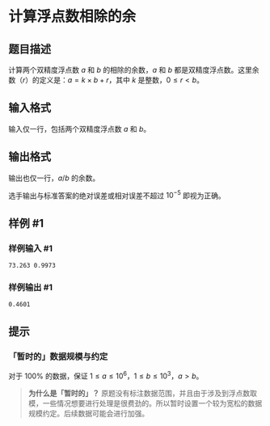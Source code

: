 # 计算浮点数相除的余

## 题目描述

计算两个双精度浮点数 $a$ 和 $b$ 的相除的余数，$a$ 和 $b$ 都是双精度浮点数。这里余数（$r$）的定义是：$a=k \times b+r$，其中 $k$ 是整数，$0 \le r<b$。

## 输入格式

输入仅一行，包括两个双精度浮点数 $a$ 和 $b$。

## 输出格式

输出也仅一行，$a/b$ 的余数。

选手输出与标准答案的绝对误差或相对误差不超过 $10^{-5}$ 即视为正确。

## 样例 #1

### 样例输入 #1

```
73.263 0.9973
```

### 样例输出 #1

```
0.4601
```

## 提示

### 「暂时的」数据规模与约定

对于 $100\%$ 的数据，保证 $1 \leq a \leq 10 ^ 6$，$1 \leq b \leq 10 ^ 3$，$a > b$。

> **为什么是「暂时的」？**
> 原题没有标注数据范围，并且由于涉及到浮点数取模，一些情况想要进行处理是很费劲的。所以暂时设置一个较为宽松的数据规模约定。后续数据可能会进行加强。
>
